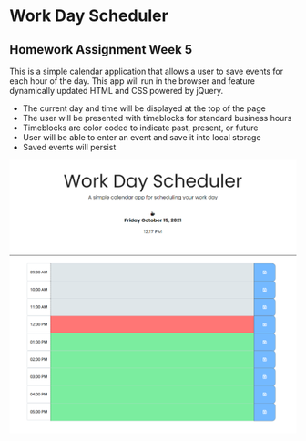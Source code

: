 # Work Day Scheduler
## Homework Assignment Week 5

This is a simple calendar application that allows a user to save events for each hour of the day.  This app will run in the browser and feature dynamically updated HTML and CSS powered by jQuery.
* The current day and time will be displayed at the top of the page
* The user will be presented with timeblocks for standard business hours
* Timeblocks are color coded to indicate past, present, or future
* User will be able to enter an event and save it into local storage
* Saved events will persist






![Workday Scheduler Example](example.png)